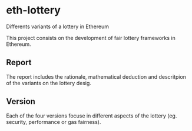 # eth-lottery
Differents variants of a lottery in Ethereum

This project consists on the development of fair lottery frameworks in Ethereum. 

## Report
The report includes the rationale, mathematical deduction and descritpion of the variants on the lottery desig.

## Version
Each of the four versions focuse in different aspects of the lottery (eg. security, performance or gas fairness).
